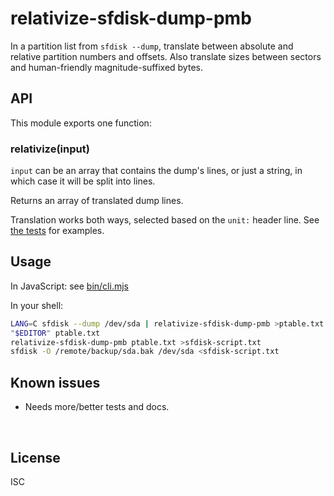 ﻿
<!--#echo json="package.json" key="name" underline="=" -->
relativize-sfdisk-dump-pmb
==========================
<!--/#echo -->

<!--#echo json="package.json" key="description" -->
In a partition list from `sfdisk --dump`, translate between absolute and
relative partition numbers and offsets. Also translate sizes between sectors
and human-friendly magnitude-suffixed bytes.
<!--/#echo -->



API
---

This module exports one function:

### relativize(input)

`input` can be an array that contains the dump's lines,
or just a string, in which case it will be split into lines.

Returns an array of translated dump lines.

Translation works both ways, selected based on the `unit:` header line.
See [the tests](test/) for examples.



Usage
-----

In JavaScript: see [bin/cli.mjs](bin/cli.mjs)

In your shell:

```bash
LANG=C sfdisk --dump /dev/sda | relativize-sfdisk-dump-pmb >ptable.txt
"$EDITOR" ptable.txt
relativize-sfdisk-dump-pmb ptable.txt >sfdisk-script.txt
sfdisk -O /remote/backup/sda.bak /dev/sda <sfdisk-script.txt
```



<!--#toc stop="scan" -->



Known issues
------------

* Needs more/better tests and docs.




&nbsp;


License
-------
<!--#echo json="package.json" key=".license" -->
ISC
<!--/#echo -->
